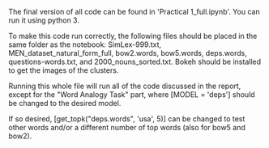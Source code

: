 The final version of all code can be found in 'Practical 1_full.ipynb'. You can run it using python 3.

To make this code run correctly, the following files should be placed in the same folder as the notebook: SimLex-999.txt, MEN_dataset_natural_form_full, bow2.words, bow5.words, deps.words, questions-words.txt, and 2000_nouns_sorted.txt.
Bokeh should be installed to get the images of the clusters.

Running this whole file will run all of the code discussed in the report, except for the "Word Analogy Task" part, where [MODEL = 'deps'] should be changed to the desired model.

If so desired, [get_topk("deps.words", 'usa', 5)] can be changed to test other words and/or a different number of top words (also for bow5 and bow2).

